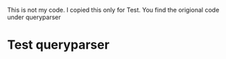 This is not my code. I copied this only for Test.
You find the origional code under queryparser
# Test queryparser

